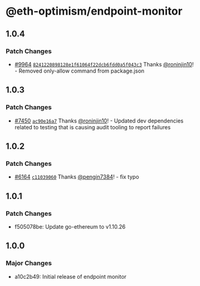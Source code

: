 # @eth-optimism/endpoint-monitor

## 1.0.4

### Patch Changes

- [#9964](https://github.com/ethereum-optimism/optimism/pull/9964) [`8241220898128e1f61064f22dcb6fdd0a5f043c3`](https://github.com/ethereum-optimism/optimism/commit/8241220898128e1f61064f22dcb6fdd0a5f043c3) Thanks [@roninjin10](https://github.com/roninjin10)! - Removed only-allow command from package.json

## 1.0.3

### Patch Changes

- [#7450](https://github.com/ethereum-optimism/optimism/pull/7450) [`ac90e16a7`](https://github.com/ethereum-optimism/optimism/commit/ac90e16a7f85c4f73661ae6023135c3d00421c1e) Thanks [@roninjin10](https://github.com/roninjin10)! - Updated dev dependencies related to testing that is causing audit tooling to report failures

## 1.0.2

### Patch Changes

- [#6164](https://github.com/ethereum-optimism/optimism/pull/6164) [`c11039060`](https://github.com/ethereum-optimism/optimism/commit/c11039060bc037a88916c2cba602687b6d69ad1a) Thanks [@pengin7384](https://github.com/pengin7384)! - fix typo

## 1.0.1

### Patch Changes

- f505078be: Update go-ethereum to v1.10.26

## 1.0.0

### Major Changes

- a10c2b49: Initial release of endpoint monitor
